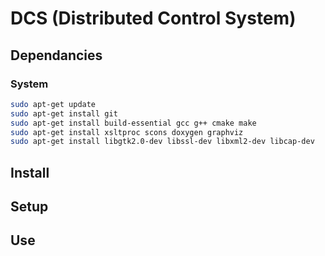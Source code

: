 # DCS (Distributed Control System)

## Dependancies
### System
```bash
sudo apt-get update
sudo apt-get install git
sudo apt-get install build-essential gcc g++ cmake make
sudo apt-get install xsltproc scons doxygen graphviz
sudo apt-get install libgtk2.0-dev libssl-dev libxml2-dev libcap-dev
```

## Install

## Setup

## Use
